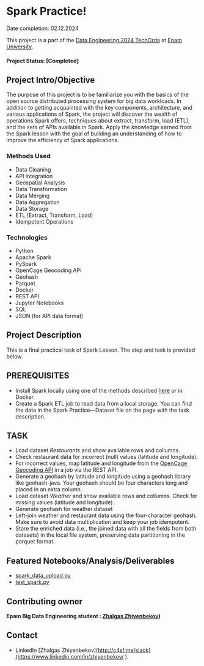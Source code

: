 
# Spark Practice!

Date completion: 02.12.2024

This project is a part of the [Data Engineering 2024 TechOrda](https://university.epam.com/myLearning/path?rootId=15377596) at [Epam University](https://campus.epam.kz/ru). 

#### Project Status: [Completed]

## Project Intro/Objective
The purpose of this project is to be familiarize you with the basics of the open source distributed processing system for big data workloads. In addition to getting acquainted with the key components, architecture, and various applications of Spark, the project will discover the wealth of operations Spark offers, techniques about extract, transform, load (ETL), and the sets of APIs available in Spark. Apply the knowledge earned from the Spark lesson with the goal of building an understanding of how to improve the efficiency of Spark applications. 


### Methods Used
* Data Cleaning
* API Integration
* Geospatial Analysis
* Data Transformation
* Data Merging
* Data Aggregation
* Data Storage
* ETL (Extract, Transform, Load)
* Idempotent Operations

### Technologies
* Python
* Apache Spark
* PySpark
* OpenCage Geocoding API
* Geohash
* Parquet
* Docker
* REST API
* Jupyter Notebooks
* SQL
* JSON (for API data format)

## Project Description
This is a final practical task of Spark Lesson. The step and task is provided below.

## PREREQUISITES
 * Install Spark locally using one of the methods described [here](https://spark.apache.org/downloads.html) or in Docker.
 * Create a Spark ETL job to read data from a local storage. You can find the data in the Spark Practice—Dataset file on the page with the task description.

## TASK
 * Load dataset *Restaurants* and show available rows and collumns.
 * Check restaurant data for incorrect (null) values (latitude and longitude).
 * For incorrect values, map latitude and longitude from the [OpenCage Geocoding API](https://opencagedata.com/api) in a job via the REST API.
 * Generate a geohash by latitude and longitude using a geohash library like geohash-java. Your geohash should be four characters long and placed in an extra column.
 * Load dataset *Weather* and show available rows and collumns. Check for missing values (latitude and longitude).
 * Generate geohash for weather dataset
 * Left-join weather and restaurant data using the four-character geohash. Make sure to avoid data multiplication and keep your job idempotent.
 * Store the enriched data (i.e., the joined data with all the fields from both datasets) in the local file system, preserving data partitioning in the parquet format.


## Featured Notebooks/Analysis/Deliverables
* [spark_data_upload.py](https://github.com/zhiyenbekov1222/Project_in_Spark/blob/main/spark_data_upload.py)
* [test_spark.py](https://github.com/zhiyenbekov1222/Project_in_Spark/blob/main/test_spark.py)


## Contributing owner

**Epam Big Data Engineering student : [Zhalgas Zhiyenbekov](https://github.com/zhiyenbekov1222?tab=repositories))**

## Contact
* LinkedIn [Zhalgas Zhiyenbekov](http://c4sf.me/slack](https://www.linkedin.com/in/zhiyenbekov/ ).  
